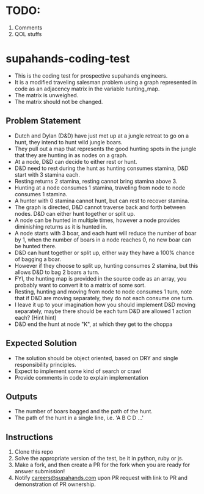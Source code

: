 # TODO:
1. Comments
2. QOL stuffs

# supahands-coding-test
* This is the coding test for prospective supahands engineers. 
* It is a modified traveling salesman problem using a graph represented in code as an adjacency matrix in the variable hunting_map.
* The matrix is unweighed.
* The matrix should not be changed.


## Problem Statement
* Dutch and Dylan (D&D) have just met up at a jungle retreat to go on a hunt, they intend to hunt wild jungle boars.
* They pull out a map that represents the good hunting spots in the jungle that they are hunting in as nodes on a graph.
* At a node, D&D can decide to either rest or hunt.
* D&D need to rest during the hunt as hunting consumes stamina, D&D start with 3 stamina each. 
* Resting returns 2 stamina, resting cannot bring stamina above 3.
* Hunting at a node consumes 1 stamina, traveling from node to node consumes 1 stamina.
* A hunter with 0 stamina cannot hunt, but can rest to recover stamina.
* The graph is directed, D&D cannot traverse back and forth between nodes. D&D can either hunt together or split up. 
* A node can be hunted in multiple times, however a node provides diminishing returns as it is hunted in.
* A node starts with 3 boar, and each hunt will reduce the number of boar by 1, when the number of boars in a node reaches 0, no new boar can be hunted there.
* D&D can hunt together or split up, either way they have a 100% chance of bagging a boar.
* However if they choose to split up, hunting consumes 2 stamina, but this allows D&D to bag 2 boars a turn.
* FYI, the hunting map is provided in the source code as an array, you probably want to convert it to a matrix of some sort.
* Resting, hunting and moving from node to node consumes 1 turn, note that if D&D are moving separately, they do not each consume one turn.
* I leave it up to your imagination how you should implement D&D moving separately, maybe there should be each turn D&D are allowed 1 action each? (Hint hint)
* D&D end the hunt at node "K", at which they get to the choppa

## Expected Solution
* The solution should be object oriented, based on DRY and single responsibility principles.
* Expect to implement some kind of search or crawl
* Provide comments in code to explain implementation

## Outputs
* The number of boars bagged and the path of the hunt.
* The path of the hunt in a single line, i.e. 'A B C D ...'

## Instructions
1. Clone this repo
2. Solve the appropriate version of the test, be it in python, ruby or js.
3. Make a fork, and then create a PR for the fork when you are ready for answer submission!
4. Notify  [careers@supahands.com](mailto:careers@supahands.com) upon PR request with link to PR and demonstration of PR ownership.

